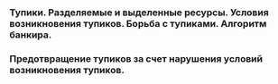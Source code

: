 ### Тупики. Разделяемые и выделенные ресурсы. Условия возникновения тупиков. Борьба с тупиками. Алгоритм банкира.

### Предотвращение тупиков за счет нарушения условий возникновения тупиков.